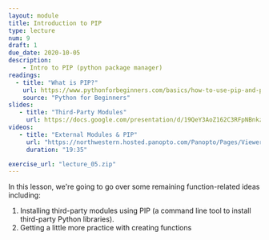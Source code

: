 ```yaml
---
layout: module
title: Introduction to PIP
type: lecture
num: 9
draft: 1
due_date: 2020-10-05
description:
    - Intro to PIP (python package manager)
readings:
  - title: "What is PIP?"
    url: https://www.pythonforbeginners.com/basics/how-to-use-pip-and-pypi
    source: "Python for Beginners"
slides: 
   - title: "Third-Party Modules"
     url: https://docs.google.com/presentation/d/19QeY3AoZ162C3RFpNBnkzH-KXmqXAJUkQqktWGd2dSM/edit?usp=sharing 
videos:
   - title: "External Modules & PIP"
     url: "https://northwestern.hosted.panopto.com/Panopto/Pages/Viewer.aspx?id=0d68cfb5-a5e9-4d79-859a-aba40035d3e7"
     duration: "19:35"

exercise_url: "lecture_05.zip"
---
```


In this lesson, we're going to go over some remaining function-related ideas including:
1. Installing third-party modules using PIP (a command line tool to install third-party Python libraries).
2. Getting a little more practice with creating functions